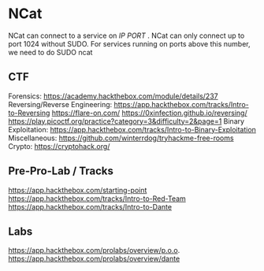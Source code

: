 # NCat

NCat can connect to a service on _IP_ _PORT_ . NCat can only connect up to port 1024 without SUDO. For services running on ports above this number, we need to do SUDO ncat

## CTF
Forensics: https://academy.hackthebox.com/module/details/237
Reversing/Reverse Engineering: https://app.hackthebox.com/tracks/Intro-to-Reversing
	https://flare-on.com/
	https://0xinfection.github.io/reversing/
	https://play.picoctf.org/practice?category=3&difficulty=2&page=1
Binary Exploitation: https://app.hackthebox.com/tracks/Intro-to-Binary-Exploitation
Miscellaneous: https://github.com/winterrdog/tryhackme-free-rooms
Crypto: https://cryptohack.org/

## Pre-Pro-Lab / Tracks
https://app.hackthebox.com/starting-point
https://app.hackthebox.com/tracks/Intro-to-Red-Team
https://app.hackthebox.com/tracks/Intro-to-Dante

## Labs
https://app.hackthebox.com/prolabs/overview/p.o.o.
https://app.hackthebox.com/prolabs/overview/dante